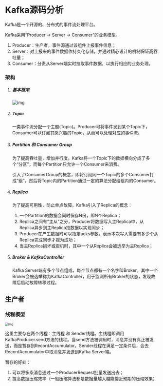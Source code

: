 # Kafka源码分析

Kafka是一个开源的、分布式的事件流处理平台。

Kafka采用“Producer -> Server -> Consumer”的业务模型。

1. Producer：生产者，事件源通过该组件上报事件信息；
2. Server：对上报来的事件数据作持久化存储，并通过精心设计的机制保证高吞吐量；
3. Consumer：分责从Server端实时拉取事件数据，以执行相应的业务处理。

### 架构

1. ##### 基本框架

   ![img](https://pica.zhimg.com/v2-a11a02ed897165b55605b653261a1500_1440w.jpeg)

2. ##### Topic

   一类事件流分配一个主题(Topic)。Producer可将事件发到某个Topic下，Consumer可以订阅其感兴趣的Topic，从而可以处理对应的事件流。

3. ##### Partition 和 Consumer Group

   为了提高吞吐量，增加并行度。Kafka将一个Topic下的数据横向分成了多个“分区”，而每个Partition只允许一个Consumer来消费。

   引入了ConsumerGroup的概念，即将订阅同一个Topic的多个Consumer打成“组”，然后将Topic内的Partition通过一定的算法分配给组内的Consumer。

4. ##### Replica

   为了提高可用性，防止单点故障，Kafka引入了Replica的概念：

   1. 一个Partition的数据会同时保存N份，即N个Replica；
   2. Replica之间有"主从"之分，Producer将数据写入主Replica中，从Replica异步到主Replica拉数据以实现同步；
   3. Producer在产生数据时可以指定acks参数，表示本次写入需要有多少个从Replica完成同步才视为成功；
   4. 当主Replica损坏或宕机时，其中一个从Replica会被选举为主Replica；

5. ##### Broker & KafkaController

   Kafka Server端有多个节点组成，每个节点都有一个名字叫Broker。其中一个Broker会被选举称为KafkaController，用于监测所有Broker的状态，发现故障后启动故障转移过程。



## 生产者

### 线程模型

<img src="https://pic4.zhimg.com/v2-69951ed2f5d1eb64a0e696d2b2d198cf_1440w.jpg" alt="img" style="zoom:67%;" />

这里主要存在两个线程：主线程 和 Sender线程。主线程即调用KafkaProducer.send方法的线程。当send方法被调用时，消息并没有真正被发送，而是暂存到RecordAccumulator。Sender线程在满足一定条件后，会去RecordAccumulator中取消息并发送到Kafka Server端。

暂存的好处：

1. 可以将多条消息通过一个ProducerRequest批量发送出去；
2. 提高数据压缩效率（一般压缩算法都是数据量越大越能接近预期的压缩效果）